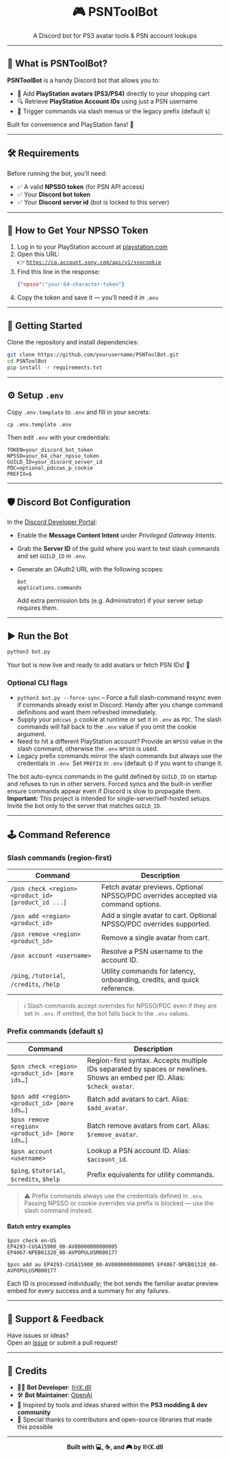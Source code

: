 <h1 align="center">🎮 PSNToolBot</h1>
<p align="center">A Discord bot for PS3 avatar tools & PSN account lookups</p>

---

## 📌 What is PSNToolBot?

**PSNToolBot** is a handy Discord bot that allows you to:

- 🛒 Add **PlayStation avatars (PS3/PS4)** directly to your shopping cart
- 🔍 Retrieve **PlayStation Account IDs** using just a PSN username
- 💬 Trigger commands via slash menus or the legacy prefix (default `$`)

Built for convenience and PlayStation fans! 💙

---

## 🛠️ Requirements

Before running the bot, you'll need:

- ✅ A valid **NPSSO token** (for PSN API access)
- ✅ Your **Discord bot token**
- ✅ Your **Discord server id** (bot is locked to this server)

---

## 🔐 How to Get Your NPSSO Token

1. Log in to your PlayStation account at [playstation.com](https://www.playstation.com)
2. Open this URL:  
   👉 [`https://ca.account.sony.com/api/v1/ssocookie`](https://ca.account.sony.com/api/v1/ssocookie)
3. Find this line in the response:
   ```json
   {"npsso":"your-64-character-token"}
   ```
4. Copy the token and save it — you’ll need it in `.env`

---

## 🚀 Getting Started

Clone the repository and install dependencies:

```bash
git clone https://github.com/yourusername/PSNToolBot.git
cd PSNToolBot
pip install -r requirements.txt
```

---

## ⚙️ Setup `.env`

Copy `.env.template` to `.env` and fill in your secrets:

```
cp .env.template .env
```

Then edit `.env` with your credentials:

```
TOKEN=your_discord_bot_token
NPSSO=your_64_char_npsso_token
GUILD_ID=your_discord_server_id
PDC=optional_pdccws_p_cookie
PREFIX=$
```

---

## 🛡️ Discord Bot Configuration

In the [Discord Developer Portal](https://discord.com/developers/applications):

- Enable the **Message Content Intent** under *Privileged Gateway Intents*.
- Grab the **Server ID** of the guild where you want to test slash commands and set `GUILD_ID` in `.env`.
- Generate an OAuth2 URL with the following scopes:

  ```
  bot
  applications.commands
  ```

  Add extra permission bits (e.g. Administrator) if your server setup requires them.

---

## ▶️ Run the Bot

```bash
python3 bot.py
```

Your bot is now live and ready to add avatars or fetch PSN IDs! 🎉

### Optional CLI flags

- `python3 bot.py --force-sync` – Force a full slash-command resync even if commands already exist in Discord. Handy after you change command definitions and want them refreshed immediately.
- Supply your `pdccws_p` cookie at runtime or set it in `.env` as `PDC`. The slash commands will fall back to the `.env` value if you omit the cookie argument.
- Need to hit a different PlayStation account? Provide an `NPSSO` value in the slash command, otherwise the `.env` `NPSSO` is used.
- Legacy prefix commands mirror the slash commands but always use the credentials in `.env`. Set `PREFIX` in `.env` (default `$`) if you want to change it.

The bot auto-syncs commands in the guild defined by `GUILD_ID` on startup and refuses to run in other servers. Forced syncs and the built-in verifier ensure commands appear even if Discord is slow to propagate them.
**Important:** This project is intended for single-server/self-hosted setups. Invite the bot only to the server that matches `GUILD_ID`.

---

## 🕹️ Command Reference

### Slash commands (region-first)

| Command | Description |
| --- | --- |
| `/psn check <region> <product_id> [product_id ...]` | Fetch avatar previews. Optional NPSSO/PDC overrides accepted via command options. |
| `/psn add <region> <product_id>` | Add a single avatar to cart. Optional NPSSO/PDC overrides supported. |
| `/psn remove <region> <product_id>` | Remove a single avatar from cart. |
| `/psn account <username>` | Resolve a PSN username to the account ID. |
| `/ping`, `/tutorial`, `/credits`, `/help` | Utility commands for latency, onboarding, credits, and quick reference. |

> ℹ️ Slash commands accept overrides for NPSSO/PDC even if they are set in `.env`. If omitted, the bot falls back to the `.env` values.

### Prefix commands (default `$`)

| Command | Description |
| --- | --- |
| `$psn check <region> <product_id> [more ids…]` | Region-first syntax. Accepts multiple IDs separated by spaces or newlines. Shows an embed per ID. Alias: `$check_avatar`. |
| `$psn add <region> <product_id> [more ids…]` | Batch add avatars to cart. Alias: `$add_avatar`. |
| `$psn remove <region> <product_id> [more ids…]` | Batch remove avatars from cart. Alias: `$remove_avatar`. |
| `$psn account <username>` | Lookup a PSN account ID. Alias: `$account_id`. |
| `$ping`, `$tutorial`, `$credits`, `$help` | Prefix equivalents for utility commands. |

> ⚠️ Prefix commands always use the credentials defined in `.env`. Passing NPSSO or cookie overrides via prefix is blocked — use the slash command instead.

#### Batch entry examples

```
$psn check en-US
EP4293-CUSA15900_00-AV00000000000005
EP4067-NPEB01320_00-AVPOPULUSM000177
```

```
$psn add au EP4293-CUSA15900_00-AV00000000000005 EP4067-NPEB01320_00-AVPOPULUSM000177
```

Each ID is processed individually; the bot sends the familiar avatar preview embed for every success and a summary for any failures.

---

## 💬 Support & Feedback

Have issues or ideas?  
Open an [issue](https://github.com/yourusername/PSNToolBot/issues) or submit a pull request!

---

## 🧾 Credits

- 👨‍💻 **Bot Developer**: [𐌔𐌉𐌂𐌊.dll](https://github.com/sickfff)
- 🛠️ **Bot Maintainer**: [OpenAI](https://openai.com/codex/)
- 🧠 Inspired by tools and ideas shared within the **PS3 modding & dev community**
- 📘 Special thanks to contributors and open-source libraries that made this possible

---

<p align="center"><b>Built with 💻, ☕, and 🎮 by 𐌔𐌉𐌂𐌊.dll</b></p>
